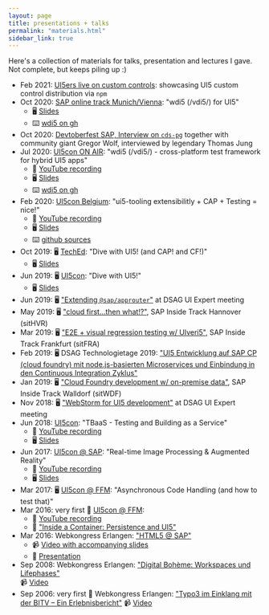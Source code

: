 ```yaml
---
layout: page
title: presentations + talks
permalink: "materials.html"
sidebar_link: true
---
```


Here's a collection of materials for talks, presentation and lectures I gave. Not complete, but keeps piling up :)

- Feb 2021: [UI5ers live on custom controls](https://www.youtube.com/watch?v=_TP5gomVjuo&t=1678s): showcasing UI5 custom control distribution via `npm`
- Oct 2020: [SAP online track Munich/Vienna](https://wiki.scn.sap.com/wiki/display/events/SAP+Online+Track+Munich+and+Vienna+2020#SAPOnlineTrackMunichandVienna2020-29thOctober2:00pm-6:00pm): "wdi5 (/vdi5/) for UI5"
  - 🖥 [Slides](/materials/sotMUVCIE_2020)
  - ⌨️ [wdi5 on gh](https://github.com/jssoft/wdi5)
- Oct 2020: [Devtoberfest SAP, Interview on `cds-pg`](https://community.sap.com/media/devtoberfest/devtoberfest-community-week-volker-buzek-gregor-wolf)
  together with community giant Gregor Wolf, interviewed by legendary Thomas Jung
- Jul 2020: [UI5con ON AIR](https://openui5.org/ui5con/onair2020/): "wdi5 (/vdi5/) - cross-platform test framework for hybrid UI5 apps"
  - 🎥 [YouTube recording](https://www.youtube.com/watch?v=VPKscX7Ap2E)
  - 🖥 [Slides](https://openui5.org/ui5con/onair2020/slides/UI5con2020_wdi5_cross_platform_test_framework_for_hybrid_UI5_apps.pdf)
  - ⌨️ [wdi5 on gh](https://github.com/jssoft/wdi5)
- Feb 2020: [UI5con Belgium](https://openui5.org/ui5con/belgium2020/): "ui5-tooling extensibilitly + CAP + Testing = nice!"
  - 🎥 [YouTube recording](https://www.youtube.com/watch?v=Q8TEIy7qUmI&list=PLVf0R17F93RXT2tzhHzAr-iiYTmc9KngS&index=3&t=0s)
  - 🖥 [Slides](/materials/ui5con_2020_BE)
  - ⌨️ [github sources](https://github.com/vobu/ui5-cap)
- Oct 2019: 🖥 [TechEd](https://events.sap.com/teched-emea/en/home): "Dive with UI5! (and CAP! and CF!)"
  - 🖥 [Slides](/materials/teched_2019)
- Jun 2019: 🖥 [UI5con](https://openui5.org/ui5con/): "Dive with UI5!"
  - 🖥 [Slides](/materials/ui5con_2019)
- Jun 2019: 🖥 ["Extending `@sap/approuter`"](/materials/dsag_ui_exp_2019/) at DSAG UI Expert meeting
- May 2019: 🖥 ["cloud first...then what!?"](/materials/sitHVR-2019/), SAP Inside Track Hannover (sitHVR)
- Mar 2019: 🖥 ["E2E + visual regression testing w/ UIveri5"](/materials/sitFFM-2019/), SAP Inside Track Frankfurt (sitFRA)
- Feb 2019: 🖥 DSAG Technologietage 2019: ["UI5 Entwicklung auf SAP CP (cloud foundry) mit node.js-basierten Microservices und Einbindung in den Continuous Integration Zyklus"](/materials/2019-02-13.DSAGTT19-ui5-nodejs-cf-capm.pdf)
- Jan 2019: 🖥 ["Cloud Foundry development w/ on-premise data"](/materials/sitWDF-2019/presentation/), SAP Inside Track Walldorf (sitWDF)
- Nov 2018: 🖥 ["WebStorm for UI5 development"](/materials/dsag_ui_exp_2018/) at DSAG UI Expert meeting
- Jun 2018: [UI5con](https://openui5.org/ui5con/material2018.html#track2): "TBaaS - Testing and Building as a Service"
  - 🎥 [YouTube recording](https://www.youtube.com/watch?v=WymkuhrWPtc)
  - 🖥 [Slides](/materials/ui5con_2018)
- Jun 2017: [UI5con @ SAP](https://openui5.org/ui5con/material2017.html): "Real-time Image Processing & Augmented Reality"
  - 🎥 [YouTube recording](https://youtu.be/7jGqjoDJUqs?list=PLHUs_FUbq4dUb-YahNSkUJgIKOQR4EfIO)
  - 🖥 [Slides](/materials/ui5con_2017_SAP)
- Mar 2017: 🖥 [UI5con @ FFM](/materials/ui5con_2017_FFM): "Asynchronous Code Handling (and how to test that)"
- Mar 2016: very first 🥳 [UI5con @ FFM](https://wiki.scn.sap.com/wiki/display/events/UI5con+2016+-+Frankfurt#UI5con2016-Frankfurt-SessionsCFPList):
  - 🎥 [YouTube recording](https://www.youtube.com/watch?v=4W4_spvHaz8)
  - 📄 ["Inside a Container: Persistence and UI5"](/materials/2016-03-11.UI5con.pdf)
- Mar 2016: Webkongress Erlangen: ["HTML5 @ SAP"](https://www.webkongress.fau.de/talks/html5sap-webtechnologie-als-strategische-ui-komponente-im-sap-universum/)
  - 📹 [Video with accompanying slides](https://www.video.uni-erlangen.de/clip/id/6110)
  - 📄 [Presentation](/materials/2016-03-09.WKE.pdf)
- Sep 2008: Webkongress Erlangen: ["Digital Bohème: Workspaces und Lifephases"](https://www.webkongress.fau.de/uber-den-kongress/webkongress-erlangen-web-2-0-die-zukunft-der-webtechnologien/referenten-2008/)  
  📹 [Video](https://www.video.uni-erlangen.de/clip/id/993)
- Sep 2006: very first 🥳 Webkongress Erlangen: ["Typo3 im Einklang mit der BITV – Ein Erlebnisbericht"](https://www.webkongress.fau.de/uber-den-kongress/2006-2/vortraege-2006/)
  📹 [Video](https://www.video.uni-erlangen.de/clip/id/122)
